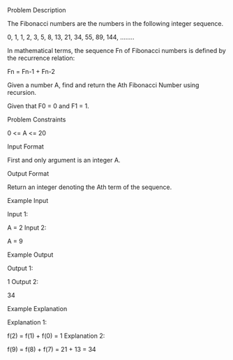 Problem Description

The Fibonacci numbers are the numbers in the following integer sequence.

0, 1, 1, 2, 3, 5, 8, 13, 21, 34, 55, 89, 144, ……..

In mathematical terms, the sequence Fn of Fibonacci numbers is defined by the recurrence relation:

Fn = Fn-1 + Fn-2

Given a number A, find and return the Ath Fibonacci Number using recursion.

Given that F0 = 0 and F1 = 1.

Problem Constraints

0 <= A <= 20

Input Format

First and only argument is an integer A.

Output Format

Return an integer denoting the Ath term of the sequence.

Example Input

Input 1:

A = 2
Input 2:

A = 9

Example Output

Output 1:

1
Output 2:

34

Example Explanation

Explanation 1:

f(2) = f(1) + f(0) = 1
Explanation 2:

f(9) = f(8) + f(7) = 21 + 13 = 34
